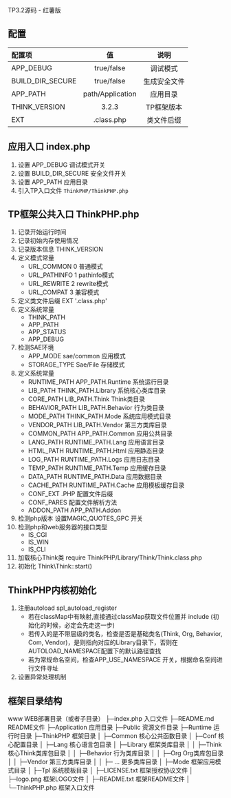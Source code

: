 TP3.2源码 - 红薯版

## 配置

| 配置项 | 值 | 说明 |
| :- | :-: | :-: | 
| APP_DEBUG | true/false | 调试模式 |
| BUILD_DIR_SECURE | true/false | 生成安全文件 |
| APP_PATH | path/Application | 应用目录 |
| THINK_VERSION | 3.2.3 | TP框架版本 |
| EXT | .class.php | 类文件后缀 |


## 应用入口 index.php
1. 设置 APP_DEBUG 调试模式开关
2. 设置 BUILD_DIR_SECURE 安全文件开关
3. 设置 APP_PATH 应用目录
4. 引入TP入口文件 `ThinkPHP/ThinkPHP.php`

## TP框架公共入口 ThinkPHP.php
1. 记录开始运行时间
2. 记录初始内存使用情况
3. 记录版本信息 THINK_VERSION
4. 定义模式常量
    - URL_COMMON    0   普通模式
    - URL_PATHINFO  1   pathinfo模式
    - URL_REWRITE   2   rewrite模式
    - URL_COMPAT    3   兼容模式
5. 定义类文件后缀   EXT '.class.php'
6. 定义系统常量
    - THINK_PATH
    - APP_PATH
    - APP_STATUS
    - APP_DEBUG
7. 检测SAE环境
    - APP_MODE      sae/common  应用模式
    - STORAGE_TYPE  Sae/File    存储模式
8. 定义系统常量
    - RUNTIME_PATH  APP_PATH.Runtime        系统运行目录
    - LIB_PATH      THINK_PATH.Library      系统核心类库目录
    - CORE_PATH     LIB_PATH.Think          Think类目录
    - BEHAVIOR_PATH LIB_PATH.Behavior       行为类目录
    - MODE_PATH     THINK_PATH.Mode         系统应用模式目录
    - VENDOR_PATH   LIB_PATH.Vendor         第三方类库目录
    - COMMON_PATH   APP_PATH.Common         应用公共目录
    - LANG_PATH     RUNTIME_PATH.Lang       应用语言目录
    - HTML_PATH     RUNTIME_PATH.Html       应用静态目录
    - LOG_PATH      RUNTIME_PATH.Logs       应用日志目录
    - TEMP_PATH     RUNTIME_PATH.Temp       应用缓存目录
    - DATA_PATH     RUNTIME_PATH.Data       应用数据目录
    - CACHE_PATH    RUNTIME_PATH.Cache      应用模板缓存目录
    - CONF_EXT      .PHP                    配置文件后缀
    - CONF_PARES                            配置文件解析方法
    - ADDON_PATH    APP_PATH.Addon          
9. 检测php版本 设置MAGIC_QUOTES_GPC 开关
10. 检测php和web服务器的接口类型
    - IS_CGI
    - IS_WIN
    - IS_CLI
11. 加载核心Think类 require ThinkPHP/Library/Think/Think.class.php
12. 初始化 Think\Think::start()

## ThinkPHP内核初始化
1. 注册autoload   spl_autoload_register
    - 若在classMap中有映射,直接通过classMap获取文件位置并 include (初始化的时候，必定会先走这一步)
    - 若传入的是不带层级的类名，检查是否是基础类名(Think, Org, Behavior, Com, Vendor)，是则指向对应的Library目录下，否则在AUTOLOAD_NAMESPACE配置下的默认路径查找
    - 若为常规命名空间，检查APP_USE_NAMESPACE 开关，根据命名空间进行文件寻址
2. 设置异常处理机制
    
      


## 框架目录结构
www  WEB部署目录（或者子目录）
├─index.php       入口文件
├─README.md       README文件
├─Application     应用目录
├─Public          资源文件目录
├─Runtime         运行时目录
├─ThinkPHP        框架目录
│  ├─Common       核心公共函数目录
│  ├─Conf         核心配置目录 
│  ├─Lang         核心语言包目录
│  ├─Library      框架类库目录
│  │  ├─Think     核心Think类库包目录
│  │  ├─Behavior  行为类库目录
│  │  ├─Org       Org类库包目录
│  │  ├─Vendor    第三方类库目录
│  │  ├─ ...      更多类库目录
│  ├─Mode         框架应用模式目录
│  ├─Tpl          系统模板目录
│  ├─LICENSE.txt  框架授权协议文件
│  ├─logo.png     框架LOGO文件
│  ├─README.txt   框架README文件
│  └─ThinkPHP.php    框架入口文件